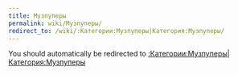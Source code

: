 ```yaml
---
title: Музпуперы
permalink: wiki/Музпуперы/
redirect_to: /wiki/:Категории:Музпуперы|Категория:Музпуперы/
---
```


You should automatically be redirected to [:Категории:Музпуперы|Категория:Музпуперы](/wiki/:Категории:Музпуперы|Категория:Музпуперы/)
